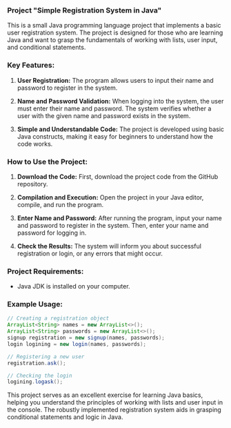 ### Project "Simple Registration System in Java"

This is a small Java programming language project that implements a basic user registration system. The project is designed for those who are learning Java and want to grasp the fundamentals of working with lists, user input, and conditional statements.

### Key Features:

1. **User Registration:** The program allows users to input their name and password to register in the system.

2. **Name and Password Validation:** When logging into the system, the user must enter their name and password. The system verifies whether a user with the given name and password exists in the system.

3. **Simple and Understandable Code:** The project is developed using basic Java constructs, making it easy for beginners to understand how the code works.

### How to Use the Project:

1. **Download the Code:** First, download the project code from the GitHub repository.

2. **Compilation and Execution:** Open the project in your Java editor, compile, and run the program.

3. **Enter Name and Password:** After running the program, input your name and password to register in the system. Then, enter your name and password for logging in.

4. **Check the Results:** The system will inform you about successful registration or login, or any errors that might occur.

### Project Requirements:

- Java JDK is installed on your computer.

### Example Usage:

```java
// Creating a registration object
ArrayList<String> names = new ArrayList<>();
ArrayList<String> passwords = new ArrayList<>();
signup registration = new signup(names, passwords);
login logining = new login(names, passwords);

// Registering a new user
registration.ask();

// Checking the login
logining.logask();
```

This project serves as an excellent exercise for learning Java basics, helping you understand the principles of working with lists and user input in the console. The robustly implemented registration system aids in grasping conditional statements and logic in Java.
